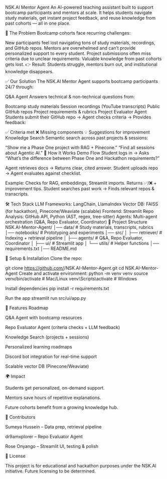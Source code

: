 NSK.AI Mentor Agent
An AI-powered teaching assistant built to support bootcamp participants and mentors at scale.
It helps students navigate study materials, get instant project feedback, and reuse knowledge from past cohorts — all in one place.

🚩 The Problem
Bootcamp cohorts face recurring challenges:

New participants feel lost navigating tons of study materials, recordings, and GitHub repos.
Mentors are overwhelmed and can’t provide personalized support to every student.
Project submissions often miss criteria due to unclear requirements.
Valuable knowledge from past cohorts gets lost.
👉 Result: Students struggle, mentors burn out, and institutional knowledge disappears.

✅ Our Solution
The NSK.AI Mentor Agent supports bootcamp participants 24/7 through:

Q&A Agent
Answers technical & non-technical questions from:

Bootcamp study materials
Session recordings (YouTube transcripts)
Public GitHub repos
Project requirements & rubrics
Project Evaluator Agent
Students submit their GitHub repo → Agent checks criteria → Provides feedback:

✅ Criteria met
❌ Missing components
💡 Suggestions for improvement
Knowledge Search
Semantic search across past projects & sessions:

“Show me a Phase One project with RAG + Pinecone.”
“Find all sessions about Agentic AI.”
🧩 How It Works
Demo Flow
Student logs in → Asks “What’s the difference between Phase One and Hackathon requirements?”

Agent retrieves docs → Returns clear, cited answer.
Student uploads repo → Agent evaluates against checklist.

Example: Checks for RAG, embeddings, Streamlit imports.
Returns ✅/❌ + improvement tips.
Student searches past work → Finds relevant repos & transcripts.

🛠 Tech Stack
LLM Frameworks: LangChain, LlamaIndex
Vector DB: FAISS (for hackathon), Pinecone/Weaviate (scalable)
Frontend: Streamlit
Repo Analysis: GitHub API, Python (AST, regex, tree-sitter)
Agents: Multi-agent orchestration (Q&A, Repo Evaluator, Coordinator)
📂 Project Structure
NSK.AI-Mentor-Agent/ │── data/ # Study materials, transcripts, rubrics │── notebooks/ # Prototyping and experiments │── src/ │ ├── retriever/ # Indexing + retrieval pipeline │ ├── agents/ # Q&A, Repo Evaluator, Coordinator │ ├── ui/ # Streamlit app │ └── utils/ # Helper functions │── requirements.txt │── README.md

🚀 Setup & Installation
Clone the repo:

git clone https://github.com/<your-org>/NSK.AI-Mentor-Agent.git
cd NSK.AI-Mentor-Agent
Create and activate environment: python -m venv venv source venv/bin/activate # Mac/Linux venv\Scripts\activate # Windows

Install dependencies pip install -r requirements.txt

Run the app streamlit run src/ui/app.py

📌 Features Roadmap

Q&A Agent with bootcamp resources

Repo Evaluator Agent (criteria checks + LLM feedback)

Knowledge Search (projects + sessions)

Personalized learning roadmaps

Discord bot integration for real-time support

Scalable vector DB (Pinecone/Weaviate)

🌍 Impact

Students get personalized, on-demand support.

Mentors save hours of repetitive explanations.

Future cohorts benefit from a growing knowledge hub.

🤝 Contributors

Sumeya Hussein – Data prep, retrieval pipeline

dr9amxplorer – Repo Evaluator Agent

Rose Onyango – Streamlit UI, testing & polish

📄 License

This project is for educational and hackathon purposes under the NSK.AI initiative. Future licensing to be determined.
